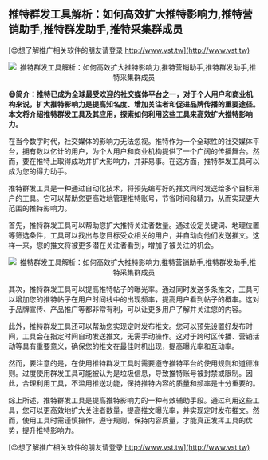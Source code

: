 ## **推特群发工具解析：如何高效扩大推特影响力,推特营销助手,推特群发助手,推特采集群成员**

[😍想了解推广相关软件的朋友请登录 http://www.vst.tw](http://www.vst.tw)

 <center><img src="https://vst.tw/MP4/tuiguang/png/2.png" alt="推特群发工具解析：如何高效扩大推特影响力,推特营销助手,推特群发助手,推特采集群成员"></center>

**😄简介：推特已成为全球最受欢迎的社交媒体平台之一，对于个人用户和商业机构来说，扩大推特影响力是提高知名度、增加关注者和促进品牌传播的重要途径。本文将介绍推特群发工具及其应用，探索如何利用这些工具来高效扩大推特影响力。**

在当今数字时代，社交媒体的影响力无法忽视。推特作为一个全球性的社交媒体平台，拥有数以亿计的用户，为个人用户和商业机构提供了一个广阔的传播舞台。然而，要在推特上取得成功并扩大影响力，并非易事。在这方面，推特群发工具可以成为您的得力助手。

推特群发工具是一种通过自动化技术，将预先编写好的推文同时发送给多个目标用户的工具。它可以帮助您更高效地管理推特账号，节省时间和精力，从而实现更大范围的推特影响力。

首先，推特群发工具可以帮助您扩大推特关注者数量。通过设定关键词、地理位置等筛选条件，工具可以找出与您目标受众相关的用户，并自动向他们发送推文。这样一来，您的推文将被更多潜在关注者看到，增加了被关注的机会。

 <center><img src="https://vst.tw/MP4/tuiguang/png/2.png" alt="推特群发工具解析：如何高效扩大推特影响力,推特营销助手,推特群发助手,推特采集群成员"></center>

其次，推特群发工具可以提高推特帖子的曝光率。通过同时发送多条推文，工具可以增加您的推特帖子在用户时间线中的出现频率，提高用户看到帖子的概率。这对于品牌宣传、产品推广等都非常有利，可以让更多用户了解并关注您的内容。

此外，推特群发工具还可以帮助您实现定时发布推文。您可以预先设置好发布时间，工具会在指定时间自动发送推文，无需手动操作。这对于跨时区传播、营销活动等具有重要意义，确保您的推文在最佳时机出现，提高曝光率和互动率。

然而，要注意的是，在使用推特群发工具时需要遵守推特平台的使用规则和道德准则。过度使用群发工具可能被认为是垃圾信息，导致推特账号被封禁或限制。因此，合理利用工具，不滥用推送功能，保持推特内容的质量和频率是十分重要的。

综上所述，推特群发工具是提高推特影响力的一种有效辅助手段。通过利用这些工具，您可以更高效地扩大关注者数量，提高推文曝光率，并实现定时发布推文。然而，使用工具时需谨慎操作，遵守规则，保持内容质量，才能真正发挥工具的优势，提升推特影响力。

[😍想了解推广相关软件的朋友请登录 http://www.vst.tw](http://www.vst.tw)




